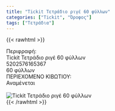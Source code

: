 ```yaml
---
title: "Tickit Τετράδιο ριγέ 60 φύλλων"
categories: ["Tickit", "Όροφος"]
tags: ["Τετράδια"]
---
```

{{< rawhtml >}}

<div class="sload714"><div class="product"><div id="sistatika">Περιφραφή:</div><div class="alltext">Tickit Τετράδιο ριγέ 60 φύλλων</div><div id="barcode"><div id="barimage1"></div><span id="bartext">5202576165367</span></div><div id="varos"><div id="temimg"></div><span id="varostext">60 φύλλων</span></div><div id="kivotio">ΠΕΡΙΕΧΟΜΕΝΟ ΚΙΒΩΤΙΟΥ:<br>Αναμένεται</div><br><div class="pimg"><img alt="Tickit Τετράδιο ριγέ 60 φύλλων" title="Tickit Τετράδιο ριγέ 60 φύλλων" src="/media/images/tickit-tetradio-rige-60-fyllwn.jpg"></div></div></div>
{{< /rawhtml >}}


